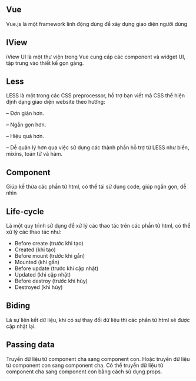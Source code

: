 ## Vue

Vue.js là một framework linh động dùng để xây dựng giao diện người dùng

## IView

iView UI là một thư viện trong Vue cung cấp các component và widget UI, tập trung vào thiết kế gọn gàng.

## Less

LESS là một trong các CSS preprocessor, hỗ trợ bạn viết mã CSS thể hiện định dạng giao diện website theo hướng:

– Đơn giản hơn.

– Ngắn gọn hơn.

– Hiệu quả hơn.

– Dễ quản lý hơn qua việc sử dụng các thành phần hỗ trợ từ LESS như biến, mixins, toán tử và hàm.

## Component

Giúp kế thừa các phần tử html, có thể tái sử dụng code, giúp ngắn gọn, dễ nhìn

## Life-cycle

Là một quy trình sử dụng để xử lý các thao tác trên các phần tử html, có thể xử lý các thao tác như:

- Before create (trước khi tạo)
- Created (khi tạo)
- Before mount (trước khi gắn)
- Mounted (khi gắn)
- Before update (trước khi cập nhật)
- Updated (khi cập nhật)
- Before destroy (trước khi hủy)
- Destroyed (khi hủy)

## Biding

Là sự liên kết dữ liệu, khi có sự thay đổi dữ liệu thì các phần tử html sẽ được cập nhật lại.

## Passing data

Truyền dữ liệu từ component cha sang component con. Hoặc truyền dữ liệu từ component con sang component cha. Có thể truyền dữ liệu từ component cha sang component con bằng cách sử dụng props.

